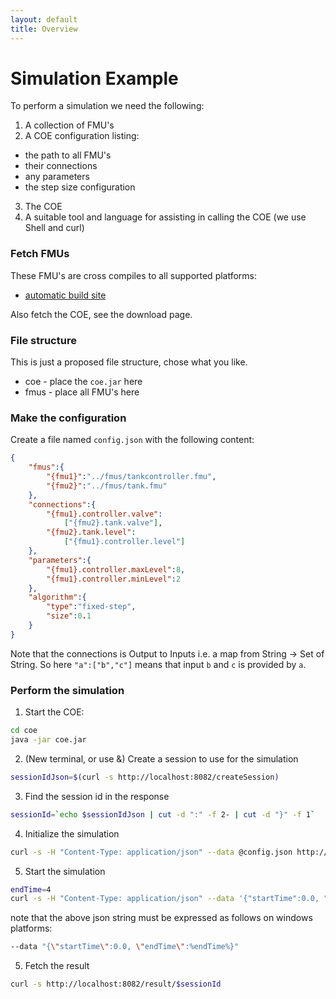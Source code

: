 ```yaml
---
layout: default
title: Overview
---
```





# Simulation Example

To perform a simulation we need the following:

1. A collection of FMU's
2. A COE configuration listing:
 * the path to all FMU's
 * their connections
 * any parameters
 * the step size configuration
3. The COE
4. A suitable tool and language for assisting in calling the COE (we use Shell and curl)

### Fetch FMUs
These FMU's are cross compiles to all supported platforms:

* [automatic build site](http://overture.au.dk/into-cps/examples/fmus/)

Also fetch the COE, see the download page.

### File structure
This is just a proposed file structure, chose what you like.

* coe - place the `coe.jar` here
* fmus - place all FMU's here

### Make the configuration

Create a file named `config.json` with the following content:

```json
{
	"fmus":{
		"{fmu1}":"../fmus/tankcontroller.fmu",
		"{fmu2}":"../fmus/tank.fmu"
	},
	"connections":{
		"{fmu1}.controller.valve":
		    ["{fmu2}.tank.valve"],
		"{fmu2}.tank.level":
		    ["{fmu1}.controller.level"]
	},
	"parameters":{
		"{fmu1}.controller.maxLevel":8,
		"{fmu1}.controller.minLevel":2
	},
	"algorithm":{
		"type":"fixed-step",
		"size":0.1
	}
}

```

Note that the connections is Output to Inputs i.e. a map from String -> Set of String. So here `"a":["b","c"]` means that input `b` and `c` is provided by `a`.

### Perform the simulation

1. Start the COE:

```bash
cd coe
java -jar coe.jar 
```

2. (New terminal, or use &) Create a session to use for the simulation

```bash
sessionIdJson=$(curl -s http://localhost:8082/createSession)
```

3. Find the session id in the response

```bash
sessionId=`echo $sessionIdJson | cut -d ":" -f 2- | cut -d "}" -f 1`
```

4. Initialize the simulation

```bash
curl -s -H "Content-Type: application/json" --data @config.json http://localhost:8082/initialize/$sessionId
```

5. Start the simulation

```bash
endTime=4
curl -s -H "Content-Type: application/json" --data '{"startTime":0.0, "endTime":'$endTime'}' http://localhost:8082/simulate/$sessionId
```

note that the above json string must be expressed as follows on windows platforms:
```bash
--data "{\"startTime\":0.0, \"endTime\":%endTime%}" 
```


5. Fetch the result

```bash
curl -s http://localhost:8082/result/$sessionId
```






